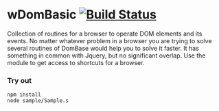 
# wDomBasic [![Build Status](https://travis-ci.org/Wandalen/wDomBasic.svg?branch=master)](https://travis-ci.org/Wandalen/wDomBasic)

Collection of routines for a browser to operate DOM elements and its events. No matter whatever problem in a browser you are trying to solve several routines of DomBase would help you to solve it faster. It has something in common with Jquery, but no significant overlap. Use the module to get access to shortcuts for a browser.

### Try out
```
npm install
node sample/Sample.s
```














































